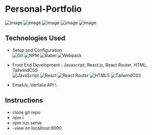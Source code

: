 # Personal-Portfolio

![image](https://github.com/L-Chew/Personal-Portfolio/assets/70943828/6d54ff3e-5451-4a2e-a00a-de99ae72c3ac)
![image](https://github.com/L-Chew/Personal-Portfolio/assets/70943828/93e52424-265c-425b-bb7a-64fa09941600)
![image](https://github.com/L-Chew/Personal-Portfolio/assets/70943828/f7f568f2-3e3a-4cf5-a3b0-63d5660d0567)
![image](https://github.com/L-Chew/Personal-Portfolio/assets/70943828/32ff8863-c8d0-4505-969a-39d5bca611cd)
![image](https://github.com/L-Chew/Personal-Portfolio/assets/70943828/53f737c6-e373-407e-9a77-f5fac180b37b)



## Technologies Used

- Setup and Configuration \
![Git](https://img.shields.io/badge/git-%23F05033.svg?style=for-the-badge&logo=git&logoColor=white)
![NPM](https://img.shields.io/badge/NPM-%23000000.svg?style=for-the-badge&logo=npm&logoColor=white)
![Babel](https://img.shields.io/badge/Babel-F9DC3e?style=for-the-badge&logo=babel&logoColor=black)
![Webpack](https://img.shields.io/badge/webpack-%238DD6F9.svg?style=for-the-badge&logo=webpack&logoColor=black)

- Front End Development : Javascript, React.js, React Router, HTML, TailwindCSS \
![JavaScript](https://img.shields.io/badge/javascript-%23323330.svg?style=for-the-badge&logo=javascript&logoColor=%23F7DF1E)
![React](https://img.shields.io/badge/react-%2320232a.svg?style=for-the-badge&logo=react&logoColor=%2361DAFB)
![React Router](https://img.shields.io/badge/React_Router-CA4245?style=for-the-badge&logo=react-router&logoColor=white)
![HTML5](https://img.shields.io/badge/html5-%23E34F26.svg?style=for-the-badge&logo=html5&logoColor=white)
![TailwindCSS](https://img.shields.io/badge/tailwindcss-0F172A?&logo=tailwindcss)


- EmailJs, Verfalia API \

## Instructions
- clone git repo
- npm i
- npm run serve
- -view on localhost:9000
